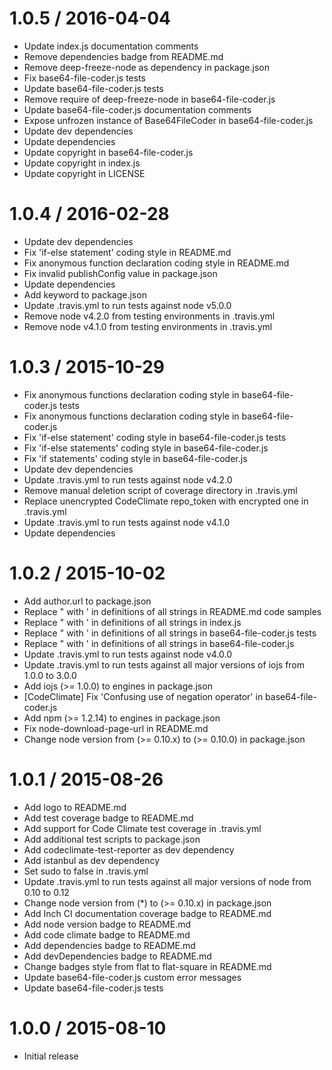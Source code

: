 1.0.5 / 2016-04-04
==================

* Update index.js documentation comments
* Remove dependencies badge from README.md
* Remove deep-freeze-node as dependency in package.json
* Fix base64-file-coder.js tests
* Update base64-file-coder.js tests
* Remove require of deep-freeze-node in base64-file-coder.js
* Update base64-file-coder.js documentation comments
* Expose unfrozen instance of Base64FileCoder in base64-file-coder.js
* Update dev dependencies
* Update dependencies
* Update copyright in base64-file-coder.js
* Update copyright in index.js
* Update copyright in LICENSE

1.0.4 / 2016-02-28
==================

* Update dev dependencies
* Fix 'if-else statement' coding style in README.md
* Fix anonymous function declaration coding style in README.md
* Fix invalid publishConfig value in package.json
* Update dependencies
* Add keyword to package.json
* Update .travis.yml to run tests against node v5.0.0
* Remove node v4.2.0 from testing environments in .travis.yml
* Remove node v4.1.0 from testing environments in .travis.yml


1.0.3 / 2015-10-29
==================

* Fix anonymous functions declaration coding style in base64-file-coder.js tests
* Fix anonymous functions declaration coding style in base64-file-coder.js
* Fix 'if-else statement' coding style in base64-file-coder.js tests
* Fix 'if-else statements' coding style in base64-file-coder.js
* Fix 'if statements' coding style in base64-file-coder.js
* Update dev dependencies
* Update .travis.yml to run tests against node v4.2.0
* Remove manual deletion script of coverage directory in .travis.yml
* Replace unencrypted CodeClimate repo_token with encrypted one in .travis.yml
* Update .travis.yml to run tests against node v4.1.0
* Update dependencies

1.0.2 / 2015-10-02
==================

* Add author.url to package.json
* Replace " with ' in definitions of all strings in README.md code samples
* Replace " with ' in definitions of all strings in index.js
* Replace " with ' in definitions of all strings in base64-file-coder.js tests
* Replace " with ' in definitions of all strings in base64-file-coder.js
* Update .travis.yml to run tests against node v4.0.0
* Update .travis.yml to run tests against all major versions of iojs from 1.0.0 to 3.0.0
* Add iojs (>= 1.0.0) to engines in package.json
* [CodeClimate] Fix 'Confusing use of negation operator' in base64-file-coder.js
* Add npm (>= 1.2.14) to engines in package.json
* Fix node-download-page-url in README.md
* Change node version from (>= 0.10.x) to (>= 0.10.0) in package.json

1.0.1 / 2015-08-26
==================

* Add logo to README.md
* Add test coverage badge to README.md
* Add support for Code Climate test coverage in .travis.yml
* Add additional test scripts to package.json
* Add codeclimate-test-reporter as dev dependency
* Add istanbul as dev dependency
* Set sudo to false in .travis.yml
* Update .travis.yml to run tests against all major versions of node from 0.10 to 0.12
* Change node version from (*) to (>= 0.10.x) in package.json
* Add Inch CI documentation coverage badge to README.md
* Add node version badge to README.md
* Add code climate badge to README.md
* Add dependencies badge to README.md
* Add devDependencies badge to README.md
* Change badges style from flat to flat-square in README.md
* Update base64-file-coder.js custom error messages
* Update base64-file-coder.js tests

1.0.0 / 2015-08-10
==================

* Initial release
